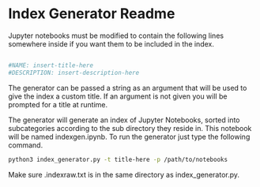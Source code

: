 # Index Generator Readme

Jupyter notebooks must be modified to contain the following lines somewhere inside if you want them to be included in the index.

```python

#NAME: insert-title-here
#DESCRIPTION: insert-description-here
```

The generator can be passed a string as an argument that will be used to give the index a custom title. If an argument is not given you will be prompted for a title at runtime.

The generator will generate an index of Jupyter Notebooks, sorted into subcategories according to the sub directory they reside in. This notebook will be named indexgen.ipynb.
To run the generator just type the following command.

```bash
python3 index_generator.py -t title-here -p /path/to/notebooks
```

Make sure .indexraw.txt is in the same directory as index_generator.py.